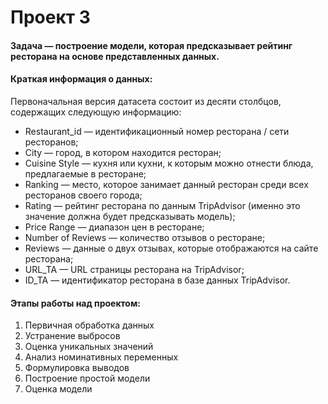 # Проект 3
#### Задача — построение модели, которая предсказывает рейтинг ресторана на основе представленных данных.
#### Краткая информация о данных:  
Первоначальная версия датасета состоит из десяти столбцов, содержащих следующую информацию:

- Restaurant_id — идентификационный номер ресторана / сети ресторанов;
- City — город, в котором находится ресторан;
- Cuisine Style — кухня или кухни, к которым можно отнести блюда, предлагаемые в ресторане;
- Ranking — место, которое занимает данный ресторан среди всех ресторанов своего города;
- Rating — рейтинг ресторана по данным TripAdvisor (именно это значение должна будет предсказывать модель);
- Price Range — диапазон цен в ресторане;
- Number of Reviews — количество отзывов о ресторане;
- Reviews — данные о двух отзывах, которые отображаются на сайте ресторана;
- URL_TA — URL страницы ресторана на TripAdvisor;
- ID_TA — идентификатор ресторана в базе данных TripAdvisor.

#### Этапы работы над проектом:  
1. Первичная обработка данных 
2. Устранение выбросов 
3. Оценка уникальных значений 
4. Анализ номинативных переменных
5. Формулировка выводов
6. Построение простой модели
7. Оценка модели
